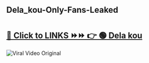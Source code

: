 
 ## Dela_kou-Only-Fans-Leaked

# <h2><a href="https://clipsfans.com/Dela_kou&ref=git">🔗 Click to LINKS ⏩⏩ 👉 🟢 Dela kou </a></h2>

<a href="https://clipsfans.com/Dela_kou&ref=git" rel="nofollow" data-target="animated-image.originalLink"><img src="https://i.ibb.co.com/xMMVF88/686577567.gif" alt="Viral Video Original" style="max-width: 100%; display: inline-block;" data-target="animated-image.originalImage"></a>
